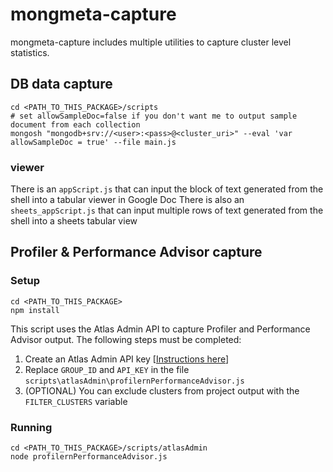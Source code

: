 # mongmeta-capture
mongmeta-capture includes multiple utilities to capture cluster level statistics.

## DB data capture
```shell
cd <PATH_TO_THIS_PACKAGE>/scripts
# set allowSampleDoc=false if you don't want me to output sample document from each collection
mongosh "mongodb+srv://<user>:<pass>@<cluster_uri>" --eval 'var allowSampleDoc = true' --file main.js
```

### viewer
There is an `appScript.js` that can input the block of text generated from the shell into a tabular viewer in Google Doc
There is also an `sheets_appScript.js` that can input multiple rows of text generated from the shell into a sheets tabular view

## Profiler & Performance Advisor capture
### Setup

```shell
cd <PATH_TO_THIS_PACKAGE>
npm install
```
This script uses the Atlas Admin API to capture Profiler and Performance Advisor output. The following steps must be completed:
1. Create an Atlas Admin API key [[Instructions here](https://www.mongodb.com/docs/atlas/configure-api-access/)]
2. Replace `GROUP_ID` and `API_KEY` in the file `scripts\atlasAdmin\profilernPerformanceAdvisor.js`
3. (OPTIONAL) You can exclude clusters from project output with the `FILTER_CLUSTERS` variable


### Running
```shell
cd <PATH_TO_THIS_PACKAGE>/scripts/atlasAdmin
node profilernPerformanceAdvisor.js
```